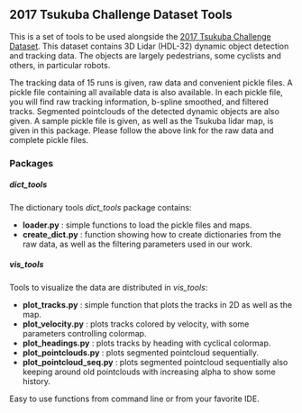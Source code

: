 ## 2017 Tsukuba Challenge Dataset Tools

This is a set of tools to be used alongside the [2017 Tsukuba Challenge Dataset](https://drive.google.com/drive/folders/1WmX28l4kCDSD7udhbKmVSkeluy8-yCdL?usp=sharing). This dataset contains 3D Lidar (HDL-32) dynamic object detection and tracking data. The objects are largely pedestrians, some cyclists and others, in particular robots.

The tracking data of 15 runs is given, raw data and convenient pickle files. A pickle file containing all available data is also available. In each pickle file, you will find raw tracking information, b-spline smoothed, and filtered tracks. Segmented pointclouds of the detected dynamic objects are also given. A sample pickle file is given, as well as the Tsukuba lidar map, is given in this package. Please follow the above link for the raw data and complete pickle files.

### Packages
##### dict_tools
The dictionary tools *dict_tools* package contains:
*   **loader.py** : simple functions to load the pickle files and maps.
*   **create_dict.py** : function showing how to create dictionaries from the raw data, as well as the filtering parameters used in our work.

##### vis_tools
Tools to visualize the data are distributed in *vis_tools*:
*   **plot_tracks.py** : simple function that plots the tracks in 2D as well as the map.
*   **plot_velocity.py** : plots tracks colored by velocity, with some parameters controlling colormap.
*   **plot_headings.py** : plots tracks by heading with cyclical colormap.
*   **plot_pointclouds.py** : plots segmented pointcloud sequentially.
*   **plot_pointcloud_seq.py** : plots segmented pointcloud sequentially also keeping around old pointclouds with increasing alpha to show some history.

Easy to use functions from command line or from your favorite IDE.
